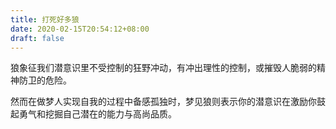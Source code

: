 ```yaml
---
title: 打死好多狼
date: 2020-02-15T20:54:12+08:00
draft: false
---
```


狼象征我们潜意识里不受控制的狂野冲动，有冲出理性的控制，或摧毁人脆弱的精神防卫的危险。

然而在做梦人实现自我的过程中备感孤独时，梦见狼则表示你的潜意识在激励你鼓起勇气和挖掘自己潜在的能力与高尚品质。

